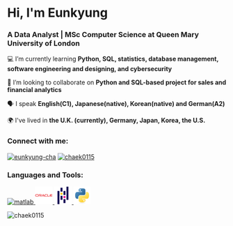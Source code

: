 <h1 align="left">Hi, I'm Eunkyung </h1>
<h3 align="left">A Data Analyst | MSc Computer Science at Queen Mary University of London</h3> 


  💻 I’m currently learning **Python, SQL, statistics, database management, software engineering and designing, and cybersecurity**

  🤝 I’m looking to collaborate on **Python and SQL-based project for sales and financial analytics**

  🗣️ I speak **English(C1), Japanese(native), Korean(native) and German(A2)**

  🌍 I've lived in **the U.K. (currently), Germany, Japan, Korea, the U.S.**

<h3 align="left">Connect with me:</h3>
<p align="left">
<a href="https://linkedin.com/in/eunkyung-cha" target="blank"><img align="center" src="https://raw.githubusercontent.com/rahuldkjain/github-profile-readme-generator/master/src/images/icons/Social/linked-in-alt.svg" alt="eunkyung-cha" height="30" width="40" /></a>
<a href="https://www.leetcode.com/chaek0115" target="blank"><img align="center" src="https://raw.githubusercontent.com/rahuldkjain/github-profile-readme-generator/master/src/images/icons/Social/leet-code.svg" alt="chaek0115" height="30" width="40" /></a>
</p>

<h3 align="left">Languages and Tools:</h3>
<p align="left"> <a href="https://www.mathworks.com/" target="_blank" rel="noreferrer"> <img src="https://upload.wikimedia.org/wikipedia/commons/2/21/Matlab_Logo.png" alt="matlab" width="40" height="40"/> </a> <a href="https://www.oracle.com/" target="_blank" rel="noreferrer"> <img src="https://raw.githubusercontent.com/devicons/devicon/master/icons/oracle/oracle-original.svg" alt="oracle" width="40" height="40"/> </a> <a href="https://pandas.pydata.org/" target="_blank" rel="noreferrer"> <img src="https://raw.githubusercontent.com/devicons/devicon/2ae2a900d2f041da66e950e4d48052658d850630/icons/pandas/pandas-original.svg" alt="pandas" width="40" height="40"/> </a> <a href="https://www.python.org" target="_blank" rel="noreferrer"> <img src="https://raw.githubusercontent.com/devicons/devicon/master/icons/python/python-original.svg" alt="python" width="40" height="40"/> </a> </a> </p>

<p><img align="left" src="https://github-readme-stats.vercel.app/api/top-langs?username=chaek0115&show_icons=true&locale=en&layout=compact" alt="chaek0115" /></p>

